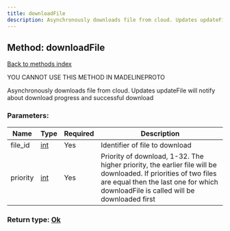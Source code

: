```yaml
---
title: downloadFile
description: Asynchronously downloads file from cloud. Updates updateFile will notify about download progress and successful download
---
```

## Method: downloadFile  
[Back to methods index](index.md)


YOU CANNOT USE THIS METHOD IN MADELINEPROTO


Asynchronously downloads file from cloud. Updates updateFile will notify about download progress and successful download

### Parameters:

| Name     |    Type       | Required | Description |
|----------|---------------|----------|-------------|
|file\_id|[int](../types/int.md) | Yes|Identifier of file to download|
|priority|[int](../types/int.md) | Yes|Priority of download, 1-32. The higher priority, the earlier file will be downloaded. If priorities of two files are equal then the last one for which downloadFile is called will be downloaded first|


### Return type: [Ok](../types/Ok.md)

